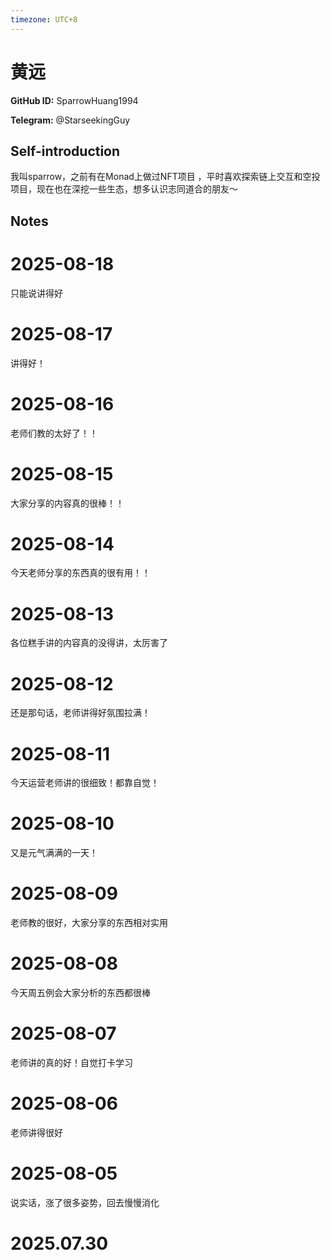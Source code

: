 ```yaml
---
timezone: UTC+8
---
```


# 黄远

**GitHub ID:** SparrowHuang1994

**Telegram:** @StarseekingGuy

## Self-introduction

我叫sparrow，之前有在Monad上做过NFT项目 ，平时喜欢探索链上交互和空投项目，现在也在深挖一些生态，想多认识志同道合的朋友～

## Notes

<!-- Content_START -->
# 2025-08-18

只能说讲得好

# 2025-08-17

讲得好！

# 2025-08-16

老师们教的太好了！！

# 2025-08-15

大家分享的内容真的很棒！！

# 2025-08-14

今天老师分享的东西真的很有用！！

# 2025-08-13

各位糕手讲的内容真的没得讲，太厉害了

# 2025-08-12

还是那句话，老师讲得好氛围拉满！

# 2025-08-11

今天运营老师讲的很细致！都靠自觉！

# 2025-08-10

又是元气满满的一天！

# 2025-08-09

老师教的很好，大家分享的东西相对实用

# 2025-08-08

今天周五例会大家分析的东西都很棒

# 2025-08-07

老师讲的真的好！自觉打卡学习

# 2025-08-06

老师讲得很好

# 2025-08-05

说实话，涨了很多姿势，回去慢慢消化


# 2025.07.30


<!-- Content_END -->
